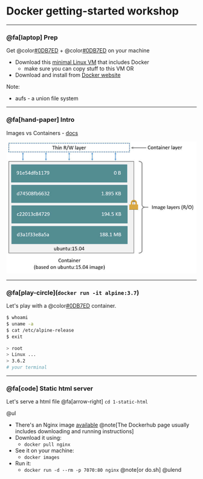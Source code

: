 # Docker getting-started workshop

---

### @fa[laptop] Prep
Get @color[#0DB7ED](`docker`) +  @color[#0DB7ED](`docker-compose`) on your machine

* Download this [minimal Linux VM](http://dl.bintray.com/vmware/photon/2.0/GA/ova/photon-custom-lsilogic-hw11-2.0-304b817.ova) that includes Docker
	* make sure you can copy stuff to this VM
OR
* Download and install from [Docker website](https://docs.docker.com/docker-for-mac/install/)

Note:

- aufs - a union file system

---

### @fa[hand-paper] Intro
Images vs Containers - [docs](https://docs.docker.com/v17.09/engine/userguide/storagedriver/imagesandcontainers/#images-and-layers)

![Images and Containers](docker-getting-started-workshop/assets/images/container-layers.jpg)

---

### @fa[play-circle](`docker run -it alpine:3.7`)

Let's play with a @color[#0DB7ED](docker) container.

```sh
$ whoami
$ uname -a
$ cat /etc/alpine-release
$ exit
```

```sh
> root
> Linux ...
> 3.6.2
# your terminal
```

---

### @fa[code] Static html server

Let's serve a html file @fa[arrow-right] `cd 1-static-html`

@ul
* There's an Nginx image [available](https://hub.docker.com/_/nginx/) @note[The Dockerhub page usually includes downloading and running instructions]
* Download it using:
	* `docker pull nginx`
* See it on your machine:
	* `docker images`
* Run it:
	* `docker run -d --rm -p 7070:80 nginx` @note[or do.sh]
@ulend